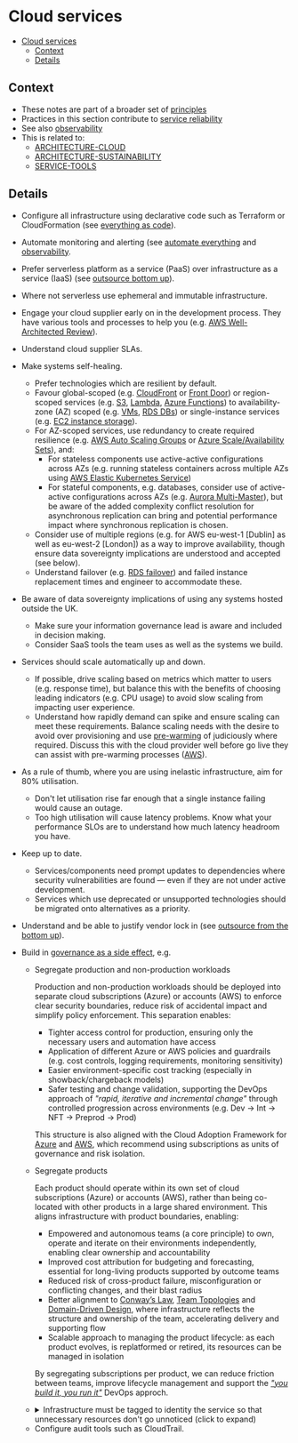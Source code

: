 # Cloud services

- [Cloud services](#cloud-services)
  - [Context](#context)
  - [Details](#details)

## Context

- These notes are part of a broader set of [principles](../principles.md)
- Practices in this section contribute to [service reliability](service-reliability.md)
- See also [observability](observability.md)
- This is related to:
  - [ARCHITECTURE-CLOUD](https://digital.nhs.uk/about-nhs-digital/our-work/nhs-digital-architecture/principles/public-cloud-first)
  - [ARCHITECTURE-SUSTAINABILITY](https://digital.nhs.uk/about-nhs-digital/our-work/nhs-digital-architecture/principles/deliver-sustainable-services)
  - [SERVICE-TOOLS](https://service-manual.nhs.uk/service-standard/11-choose-the-right-tools-and-technology)

## Details

- Configure all infrastructure using declarative code such as Terraform or CloudFormation (see [everything as code](../patterns/everything-as-code.md)).
- Automate monitoring and alerting (see [automate everything](../patterns/automate-everything.md) and [observability](observability.md).
- Prefer serverless platform as a service (PaaS) over infrastructure as a service (IaaS) (see [outsource bottom up](../patterns/outsource-bottom-up.md)).
- Where not serverless use ephemeral and immutable infrastructure.
- Engage your cloud supplier early on in the development process. They have various tools and processes to help you (e.g. [AWS Well-Architected Review](https://aws.amazon.com/architecture/well-architected/?wa-lens-whitepapers.sort-by=item.additionalFields.sortDate&wa-lens-whitepapers.sort-order=desc)).
- Understand cloud supplier SLAs.
- Make systems self-healing.
  - Prefer technologies which are resilient by default.
  - Favour global-scoped (e.g. [CloudFront](https://aws.amazon.com/cloudfront/) or [Front Door](https://azure.microsoft.com/en-gb/pricing/details/frontdoor/)) or region-scoped services (e.g. [S3](https://aws.amazon.com/s3/), [Lambda](https://aws.amazon.com/lambda/), [Azure Functions](https://azure.microsoft.com/en-gb/products/functions/)) to availability-zone (AZ) scoped (e.g. [VMs](https://azure.microsoft.com/en-gb/products/virtual-machines/), [RDS DBs](https://aws.amazon.com/rds/)) or single-instance services (e.g. [EC2 instance storage](https://docs.aws.amazon.com/AWSEC2/latest/UserGuide/InstanceStorage.html)).
  - For AZ-scoped services, use redundancy to create required resilience (e.g. [AWS Auto Scaling Groups](https://docs.aws.amazon.com/autoscaling/ec2/userguide/AutoScalingGroup.html) or [Azure Scale/Availability Sets](https://docs.microsoft.com/en-us/azure/virtual-machines/availability)), and:
    - For stateless components use active-active configurations across AZs (e.g. running stateless containers across multiple AZs using [AWS Elastic Kubernetes Service](https://aws.amazon.com/eks/))
    - For stateful components, e.g. databases, consider use of active-active configurations across AZs (e.g. [Aurora Multi-Master](https://docs.aws.amazon.com/AmazonRDS/latest/AuroraUserGuide/aurora-multi-master.html)), but be aware of the added complexity conflict resolution for asynchronous replication can bring and potential performance impact where synchronous replication is chosen.
  - Consider use of multiple regions (e.g. for AWS eu-west-1 [Dublin] as well as eu-west-2 [London]) as a way to improve availability, though ensure data sovereignty implications are understood and accepted (see below).
  - Understand failover (e.g. [RDS failover](https://docs.aws.amazon.com/AmazonRDS/latest/UserGuide/Concepts.MultiAZ.html#:~:text=Failover%20times%20are%20typically%2060%E2%80%93120%20seconds.)) and failed instance replacement times and engineer to accommodate these.
- Be aware of data sovereignty implications of using any systems hosted outside the UK.
  - Make sure your information governance lead is aware and included in decision making.
  - Consider SaaS tools the team uses as well as the systems we build.
- Services should scale automatically up and down.
  - If possible, drive scaling based on metrics which matter to users (e.g. response time), but balance this with the benefits of choosing leading indicators (e.g. CPU usage) to avoid slow scaling from impacting user experience.
  - Understand how rapidly demand can spike and ensure scaling can meet these requirements. Balance scaling needs with the desire to avoid over provisioning and use [pre-warming](https://petrutandrei.wordpress.com/2016/03/18/pre-warming-the-load-balancer-in-aws/) of judiciously where required. Discuss this with the cloud provider well before go live they can assist with pre-warming processes ([AWS](https://aws.amazon.com/premiumsupport/programs/iem/)).
- As a rule of thumb, where you are using inelastic infrastructure, aim for 80% utilisation.
  - Don't let utilisation rise far enough that a single instance failing would cause an outage.
  - Too high utilisation will cause latency problems. Know what your performance SLOs are to understand how much latency headroom you have.
- Keep up to date.
  - Services/components need prompt updates to dependencies where security vulnerabilities are found &mdash; even if they are not under active development.
  - Services which use deprecated or unsupported technologies should be migrated onto alternatives as a priority.
- Understand and be able to justify vendor lock in (see [outsource from the bottom up](../patterns/outsource-bottom-up.md)).
- <a name="build-in-governance"></a>Build in [governance as a side effect](../patterns/governance-side-effect.md), e.g.
  - Segregate production and non-production workloads

    Production and non-production workloads should be deployed into separate cloud subscriptions (Azure) or accounts (AWS) to enforce clear security boundaries, reduce risk of accidental impact and simplify policy enforcement. This separation enables:

    - Tighter access control for production, ensuring only the necessary users and automation have access
    - Application of different Azure or AWS policies and guardrails (e.g. cost controls, logging requirements, monitoring sensitivity)
    - Easier environment-specific cost tracking (especially in showback/chargeback models)
    - Safer testing and change validation, supporting the DevOps approach of *"rapid, iterative and incremental change"* through controlled progression across environments (e.g. Dev → Int → NFT → Preprod → Prod)

    This structure is also aligned with the Cloud Adoption Framework for [Azure](https://learn.microsoft.com/en-us/azure/cloud-adoption-framework/) and [AWS](https://aws.amazon.com/cloud-adoption-framework/), which recommend using subscriptions as units of governance and risk isolation.

  - Segregate products

    Each product should operate within its own set of cloud subscriptions (Azure) or accounts (AWS), rather than being co-located with other products in a large shared environment. This aligns infrastructure with product boundaries, enabling:

    - Empowered and autonomous teams (a core principle) to own, operate and iterate on their environments independently, enabling clear ownership and accountability
    - Improved cost attribution for budgeting and forecasting, essential for long-living products supported by outcome teams
    - Reduced risk of cross-product failure, misconfiguration or conflicting changes, and their blast radius
    - Better alignment to [Conway’s Law](https://martinfowler.com/bliki/ConwaysLaw.html), [Team Topologies](https://teamtopologies.com/) and [Domain-Driven Design](https://martinfowler.com/bliki/DomainDrivenDesign.html), where infrastructure reflects the structure and ownership of the team, accelerating delivery and supporting flow
    - Scalable approach to managing the product lifecycle: as each product evolves, is replatformed or retired, its resources can be managed in isolation

    By segregating subscriptions per product, we can reduce friction between teams, improve lifecycle management and support the [*"you build it, you run it"*](https://www.thoughtworks.com/en-gb/insights/decoder/y/you-build-it-you-run-it) DevOps approch.

  - <details><summary>Infrastructure must be tagged to identity the service so that unnecessary resources don't go unnoticed (click to expand)</summary>

    AWS Config rule to identify EC2 assets not tagged with "CostCenter" and "Owner":

    ```yaml
    {
      "ConfigRuleName": "RequiredTagsForEC2Instances",
      "Description": "Checks whether the CostCenter and Owner tags are applied to EC2 instances.",
      "Scope": {
        "ComplianceResourceTypes": [
          "AWS::EC2::Instance"
        ]
      },
      "Source": {
        "Owner": "AWS",
        "SourceIdentifier": "REQUIRED_TAGS"
      },
      "InputParameters": "{\"tag1Key\":\"CostCenter\",\"tag2Key\":\"Owner\"}"
    }
    ```

    Further reading: [AWS Config](https://aws.amazon.com/config/)

    TO DO: Azure equivalent
  </details>

  - Configure audit tools such as CloudTrail.
